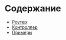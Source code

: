 # Содержание

* [Роутер](router.md)
* [Контроллер](controller.md)
* [Примеры](https://github.com/ArturAralin/node-susanin/tree/master/examples)
